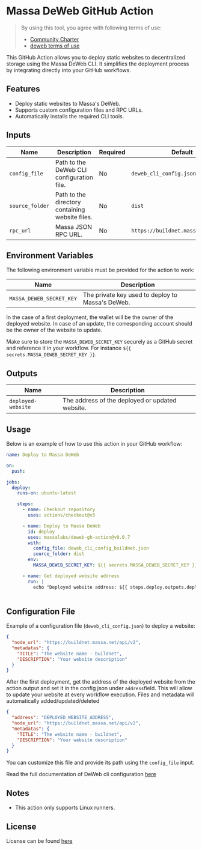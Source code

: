 # Massa DeWeb GitHub Action

> By using this tool, you agree with following terms of use:
> - [Community Charter](./COMMUNITY_CHARTER.md)
> - [deweb terms of use](./TERMS_OF_USE_DEWEB.md)

This GitHub Action allows you to deploy static websites to decentralized storage using the Massa DeWeb CLI. It simplifies the deployment process by integrating directly into your GitHub workflows.

## Features

- Deploy static websites to Massa's DeWeb.
- Supports custom configuration files and RPC URLs.
- Automatically installs the required CLI tools.

## Inputs

| Name           | Description                                      | Required | Default                  |
|----------------|--------------------------------------------------|----------|--------------------------|
| `config_file`  | Path to the DeWeb CLI configuration file.        | No       | `deweb_cli_config.json`  |
| `source_folder`| Path to the directory containing website files.  | No      | `dist`                   |
| `rpc_url`      | Massa JSON RPC URL.                              | No       |  `https://buildnet.massa.net/api/v2`  |

## Environment Variables

The following environment variable must be provided for the action to work:

| Name         | Description                                                                 |
|--------------|-----------------------------------------------------------------------------|
| `MASSA_DEWEB_SECRET_KEY` | The private key used to deploy to Massa's DeWeb.  |

In the case of a first deployment, the wallet will be the owner of the deployed website.
In case of an update, the corresponding account should be the owner of the website to update.

Make sure to store the `MASSA_DEWEB_SECRET_KEY` securely as a GitHub secret and reference it in your workflow. For instance `${{ secrets.MASSA_DEWEB_SECRET_KEY }}`.

## Outputs

| Name              | Description                                   |
|-------------------|-----------------------------------------------|
| `deployed-website`| The address of the deployed or updated website.|

## Usage

Below is an example of how to use this action in your GitHub workflow:

```yaml
name: Deploy to Massa DeWeb

on:
  push:

jobs:
  deploy:
    runs-on: ubuntu-latest

    steps:
      - name: Checkout repository
        uses: actions/checkout@v3

      - name: Deploy to Massa DeWeb
        id: deploy
        uses: massalabs/deweb-gh-action@v0.0.7
        with:
          config_file: deweb_cli_config_buildnet.json
          source_folder: dist
        env:
          MASSA_DEWEB_SECRET_KEY: ${{ secrets.MASSA_DEWEB_SECRET_KEY }}

      - name: Get deployed website address
        run: |
          echo "Deployed website address: ${{ steps.deploy.outputs.deployed-website }}"
          
```

## Configuration File

Example of a configuration file (`deweb_cli_config.json`) to deploy a website:

```json
{
  "node_url": "https://buildnet.massa.net/api/v2",
  "metadatas": {
    "TITLE": "The website name - buildnet",
    "DESCRIPTION": "Your website description"
  }
}
```

After the first deployment, get the address of the deployed website from the action output and set it in the config json under `address`field.
This will allow to update your website at every workflow execution.
Files and metadata will automatically added/updated/deleted

```json
{
  "address": "DEPLOYED_WEBSITE_ADDRESS",
  "node_url": "https://buildnet.massa.net/api/v2",
  "metadatas": {
    "TITLE": "The website name - buildnet",
    "DESCRIPTION": "Your website description"
  }
}
```

You can customize this file and provide its path using the `config_file` input.

Read the full documentation of DeWeb cli configuration [here](https://docs.massa.net/docs/deweb/cli/config)

## Notes

- This action only supports Linux runners.

## License
License can be found [here](./LICENSE.md)

